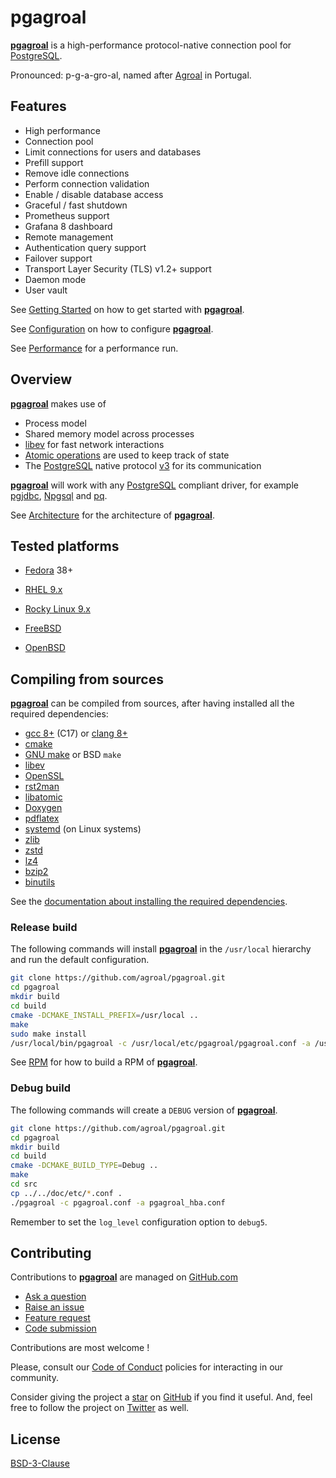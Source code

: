 # pgagroal

[**pgagroal**](https://github.com/agroal/pgagroal) is a high-performance protocol-native connection pool for [PostgreSQL](https://www.postgresql.org).

Pronounced: p-g-a-gro-al, named after [A](https://www.visitportugal.com/en/content/praia-fluvial-do-agroal)[gro](https://www.google.com/maps/place/Agroal,+Portugal/@39.6775431,-8.4486056,14z/)[al](https://www.infatima.pt/en/nearby/sun-sea/fluvial-beaches/agroal/) in Portugal.

## Features

* High performance
* Connection pool
* Limit connections for users and databases
* Prefill support
* Remove idle connections
* Perform connection validation
* Enable / disable database access
* Graceful / fast shutdown
* Prometheus support
* Grafana 8 dashboard
* Remote management
* Authentication query support
* Failover support
* Transport Layer Security (TLS) v1.2+ support
* Daemon mode
* User vault

See [Getting Started](./doc/GETTING_STARTED.md) on how to get started with [**pgagroal**](https://github.com/agroal/pgagroal).

See [Configuration](./doc/CONFIGURATION.md) on how to configure [**pgagroal**](https://github.com/agroal/pgagroal).

See [Performance](./doc/PERFORMANCE.md) for a performance run.

## Overview

[**pgagroal**](https://github.com/agroal/pgagroal) makes use of

* Process model
* Shared memory model across processes
* [libev](http://software.schmorp.de/pkg/libev.html) for fast network interactions
* [Atomic operations](https://en.cppreference.com/w/c/atomic) are used to keep track of state
* The [PostgreSQL](https://www.postgresql.org) native protocol
  [v3](https://www.postgresql.org/docs/11/protocol-message-formats.html) for its communication

[**pgagroal**](https://github.com/agroal/pgagroal) will work with any [PostgreSQL](https://www.postgresql.org) compliant driver, for example
[pgjdbc](https://jdbc.postgresql.org/), [Npgsql](https://www.npgsql.org/) and [pq](https://github.com/lib/pq).

See [Architecture](./doc/ARCHITECTURE.md) for the architecture of [**pgagroal**](https://github.com/agroal/pgagroal).

## Tested platforms

* [Fedora](https://getfedora.org/) 38+
* [RHEL 9.x](https://docs.redhat.com/en/documentation/red_hat_enterprise_linux/9)
* [Rocky Linux 9.x](https://rockylinux.org/)

* [FreeBSD](https://www.freebsd.org/)
* [OpenBSD](http://www.openbsd.org/)


## Compiling from sources

[**pgagroal**](https://github.com/agroal/pgagroal) can be compiled from sources,
after having installed all the required dependencies:

* [gcc 8+](https://gcc.gnu.org) (C17) or [clang 8+](https://clang.llvm.org/)
* [cmake](https://cmake.org)
* [GNU make](https://www.gnu.org/software/make/) or BSD `make`
* [libev](http://software.schmorp.de/pkg/libev.html)
* [OpenSSL](http://www.openssl.org/)
* [rst2man](https://docutils.sourceforge.io/)
* [libatomic](https://gcc.gnu.org/wiki/Atomic)
* [Doxygen](https://doxygen.nl/index.html)
* [pdflatex](https://tug.org/texlive/)
* [systemd](https://www.freedesktop.org/wiki/Software/systemd/) (on Linux systems)
* [zlib](https://zlib.net)
* [zstd](http://www.zstd.net)
* [lz4](https://lz4.github.io/lz4/)
* [bzip2](http://sourceware.org/bzip2/)
* [binutils](https://www.gnu.org/software/binutils/)


See the [documentation about installing the required dependencies](doc/DISTRIBUTIONS.md).


### Release build

The following commands will install [**pgagroal**](https://github.com/agroal/pgagroal) in the `/usr/local` hierarchy
and run the default configuration.

```sh
git clone https://github.com/agroal/pgagroal.git
cd pgagroal
mkdir build
cd build
cmake -DCMAKE_INSTALL_PREFIX=/usr/local ..
make
sudo make install
/usr/local/bin/pgagroal -c /usr/local/etc/pgagroal/pgagroal.conf -a /usr/local/etc/pgagroal/pgagroal_hba.conf
```

See [RPM](./doc/RPM.md) for how to build a RPM of [**pgagroal**](https://github.com/agroal/pgagroal).

### Debug build

The following commands will create a `DEBUG` version of [**pgagroal**](https://github.com/agroal/pgagroal).

```sh
git clone https://github.com/agroal/pgagroal.git
cd pgagroal
mkdir build
cd build
cmake -DCMAKE_BUILD_TYPE=Debug ..
make
cd src
cp ../../doc/etc/*.conf .
./pgagroal -c pgagroal.conf -a pgagroal_hba.conf
```

Remember to set the `log_level` configuration option to `debug5`.

## Contributing

Contributions to [**pgagroal**](https://github.com/agroal/pgagroal) are managed on [GitHub.com](https://github.com/agroal/pgagroal/)

* [Ask a question](https://github.com/agroal/pgagroal/discussions)
* [Raise an issue](https://github.com/agroal/pgagroal/issues)
* [Feature request](https://github.com/agroal/pgagroal/issues)
* [Code submission](https://github.com/agroal/pgagroal/pulls)

Contributions are most welcome !

Please, consult our [Code of Conduct](./CODE_OF_CONDUCT.md) policies for interacting in our
community.

Consider giving the project a [star](https://github.com/agroal/pgagroal/stargazers) on
[GitHub](https://github.com/agroal/pgagroal/) if you find it useful. And, feel free to follow
the project on [Twitter](https://twitter.com/pgagroal/) as well.

## License

[BSD-3-Clause](https://opensource.org/licenses/BSD-3-Clause)
